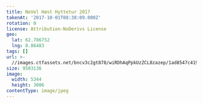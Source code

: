 ```yaml
---
title: NoVel Høst Hyttetur 2017
takenAt: '2017-10-01T08:38:09.000Z'
rotation: 0
license: Attribution-NoDerivs License
geo:
  lat: 62.786752
  lng: 8.86483
tags: []
url: >-
  //images.ctfassets.net/bncv3c2gt878/wiRDhAqPpkUzZCL8zazep/1ad8547c419c48342e89c967e1021dab/novel-hst-hyttetur-2017_36766780493_o
size: 9503136
image:
  width: 5344
  height: 3006
contentType: image/jpeg
---
```


